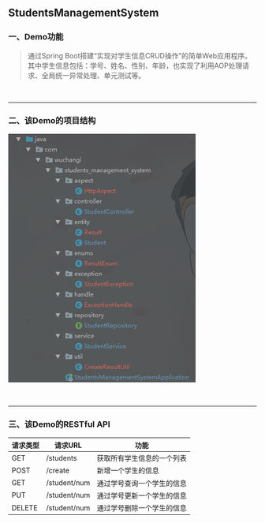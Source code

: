 ## StudentsManagementSystem

### 一、Demo功能

>  通过Spring Boot搭建“实现对学生信息CRUD操作”的简单Web应用程序。其中学生信息包括：学号、姓名、性别、年龄，也实现了利用AOP处理请求、全局统一异常处理、单元测试等。

<br/>

***
### 二、该Demo的项目结构

![1](https://github.com/Yuziquan/StudentsManagementSystem/blob/master/Screenshots/project_structure.png)

<br/>

***

### 三、该Demo的RESTful API

| 请求类型   | 请求URL        | 功能            |
| ------ | ------------ | ------------- |
| GET    | /students    | 获取所有学生信息的一个列表 |
| POST   | /create      | 新增一个学生的信息     |
| GET    | /student/num | 通过学号查询一个学生的信息 |
| PUT    | /student/num | 通过学号更新一个学生的信息 |
| DELETE | /student/num | 通过学号删除一个学生的信息 |

